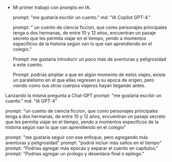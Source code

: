 * Mi primer trabajo con prompts en IA.

  prompt: "me gustaría escrbir un cuento."
  md: "IA Copilot GPT-4."

  prompt: " un cuento de ciencia ficcion, que como personajes principales tenga a dos hermanas, de entre 10 y 12 años,
  encuentran un pasaje secreto que les permita viajar en el tiempo, yendo a momentos especificos de la historia según van lo que van aprendiendo en el colegio."

  Prompt: me gustaría introducir un poco más de aventuras y peligrosidad a este cuento.

  Prompt: podrias ampliar a que en algún momento de estos viajes, exista un paralelismo en el que ellas regresen a su epoca de origen, pero viendo como sus otros cuerpos viajeros hayan llegando antes.

Lanzando la misma pregunta a Chat-GPT
  prompt: "me gustaría escrbir un cuento."
  md: "IA GPT-4"

  prompt: "un cuento de ciencia ficcion, que como personajes principales tenga a dos hermanas, de entre 10 y 12 años,
  encuentran un pasaje secreto que les permita viajar en el tiempo, yendo a momentos especificos de la historia según van lo que van aprendiendo en el colegio"

  prompt: "me gustaría seguir con ese enfoque, pero agregando más aventuras y peligrosidad"
  prompt: "podríá incluir más saltos en el tiempo"
  prompt: "Podrias agregar más epocas y separar el cuento en capítulos."
  prompt: "Podrías agregar un prologo y desenlace final o epilogo."
